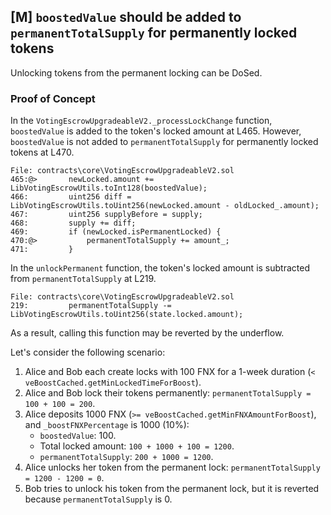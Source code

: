 ## [M] `boostedValue` should be added to `permanentTotalSupply` for permanently locked tokens

Unlocking tokens from the permanent locking can be DoSed.

### Proof of Concept

In the `VotingEscrowUpgradeableV2._processLockChange` function, `boostedValue` is added to the token's locked amount at L465. However, `boostedValue` is not added to `permanentTotalSupply` for permanently locked tokens at L470.

```solidity
File: contracts\core\VotingEscrowUpgradeableV2.sol
465:@>       newLocked.amount += LibVotingEscrowUtils.toInt128(boostedValue);
466:         uint256 diff = LibVotingEscrowUtils.toUint256(newLocked.amount - oldLocked_.amount);
467:         uint256 supplyBefore = supply;
468:         supply += diff;
469:         if (newLocked.isPermanentLocked) {
470:@>           permanentTotalSupply += amount_;
471:         }
```

In the `unlockPermanent` function, the token's locked amount is subtracted from `permanentTotalSupply` at L219.

```solidity
File: contracts\core\VotingEscrowUpgradeableV2.sol
219:         permanentTotalSupply -= LibVotingEscrowUtils.toUint256(state.locked.amount);
```

As a result, calling this function may be reverted by the underflow.

Let's consider the following scenario:

1. Alice and Bob each create locks with 100 FNX for a 1-week duration (`< veBoostCached.getMinLockedTimeForBoost`).
2. Alice and Bob lock their tokens permanently: `permanentTotalSupply = 100 + 100 = 200`.
3. Alice deposits 1000 FNX (`>= veBoostCached.getMinFNXAmountForBoost`), and `_boostFNXPercentage` is 1000 (10%):
    - `boostedValue`: 100.
    - Total locked amount: `100 + 1000 + 100 = 1200`.
    - `permanentTotalSupply`: `200 + 1000 = 1200`.
4. Alice unlocks her token from the permanent lock: `permanentTotalSupply = 1200 - 1200 = 0`.
5. Bob tries to unlock his token from the permanent lock, but it is reverted because `permanentTotalSupply` is 0.



